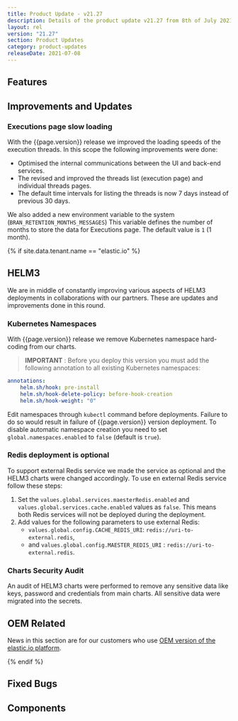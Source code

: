 ```yaml
---
title: Product Update - v21.27
description: Details of the product update v21.27 from 8th of July 2021.
layout: rel
version: "21.27"
section: Product Updates
category: product-updates
releaseDate: 2021-07-08
---
```


## Features



## Improvements and Updates


### Executions page slow loading

With the {{page.version}} release we improved the loading speeds of the execution
threads. In this scope the following improvements were done:

*   Optimised the internal communications between the UI and back-end services.
*   The revised and improved the threads list (execution page) and individual threads pages.
*   The default time intervals for listing the threads is now 7 days instead of previous 30 days.

We also added a new environment variable to the system (`BRAN_RETENTION_MONTHS_MESSAGES`)
This variable defines the number of months to store the data for Executions page.
The default value is `1` (1 month).

{% if site.data.tenant.name == "elastic.io" %}

## HELM3

We are in middle of constantly improving various aspects of HELM3 deployments in
collaborations with our partners. These are updates and improvements done in
this round.

### Kubernetes Namespaces

With {{page.version}} release we remove Kubernetes namespace hard-coding from our
charts.

> **IMPORTANT** : Before you deploy this version you must add the following
> annotation to all existing Kubernetes namespaces:

```yaml
annotations:
    helm.sh/hook: pre-install
    helm.sh/hook-delete-policy: before-hook-creation
    helm.sh/hook-weight: "0"
```

Edit namespaces through `kubectl` command before deployments. Failure to do so
would result in failure of {{page.version}} version deployment. To disable
automatic namespace creation you need to set `global.namespaces.enabled` to
`false` (default is `true`).

### Redis deployment is optional

To support external Redis service we made the service as optional and the HELM3
charts were changed accordingly. To use en external Redis service follow these
steps:

1.  Set the `values.global.services.maesterRedis.enabled` and `values.global.services.cache.enabled` values as `false`. This means both Redis services will not be deployed during the deployment.
2.  Add values for the following parameters to use external Redis:
    *   `values.global.config.CACHE_REDIS_URI`: `redis://uri-to-external.redis`,
    *   and `values.global.config.MAESTER_REDIS_URI` : `redis://uri-to-external.redis`.


### Charts Security Audit

An audit of HELM3 charts were performed to remove any sensitive data like keys, password
and credentials from main charts. All sensitive data were migrated into the secrets.

## OEM Related

News in this section are for our customers who use
[OEM version of the elastic.io platform](https://www.elastic.io/saas-embedded-integration/).




{% endif %}

## Fixed Bugs


## Components
